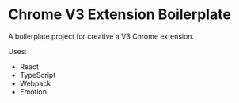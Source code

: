 # Chrome V3 Extension Boilerplate

A boilerplate project for creative a V3 Chrome extension.

Uses: 
- React
- TypeScript
- Webpack
- Emotion